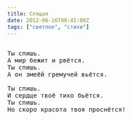 ```yaml
---
title: Спящая
date: 2012-06-16T08:41:00Z
tags: ["светлое", "стихи"]
---
```


<pre>

Ты спишь.
А мир бежит и рвётся.
Ты спишь.
А он змеёй гремучей вьётся.

Ты спишь.
И сердце твоё тихо бьётся.
Ты спишь.
Но скоро красота твоя проснётся!

</pre>